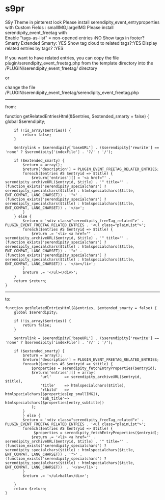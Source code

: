 # s9pr
S9y Theme in pinterest look
Please install  serendipity_event_entryproperties     with  Custom Fields  :     smallIMG,largeIMG
Please install  serendipity_event_freetag 
 with    
      Enable "tags-as-list" = non-opened entries :NO
      Show tags in footer? Smarty
      Extended Smarty: YES
      Show tag cloud to related tags?:YES
      Display related entries by tags?    :YES
      
           
If you want to have related entries, you can copy the file plugin/serendipity_event_freetag.php  from the template directory into the /PLUGIN/serendipity_event_freetag/ directory

or

change the file /PLUGIN/serendipity_event_freetag/serendipity_event_freetag.php  

 
_______________________________________________________________________________________________________________________
from:

   function getRelatedEntriesHtml(&$entries, $extended_smarty = false) {
        global $serendipity;

        if (!is_array($entries)) {
            return false;
        }

        $entrylink = $serendipity['baseURL'] . ($serendipity['rewrite'] == 'none' ? $serendipity['indexFile'] . '?/' : '/');

        if ($extended_smarty) {
            $return = array();
            $return['description'] = PLUGIN_EVENT_FREETAG_RELATED_ENTRIES;
            foreach($entries AS $entryid => $title) {
                $return['entries'][] = '<a href="' . serendipity_archiveURL($entryid, $title) . '" title="' . (function_exists('serendipity_specialchars') ? serendipity_specialchars($title) : htmlspecialchars($title, ENT_COMPAT, LANG_CHARSET)) . '">' . (function_exists('serendipity_specialchars') ? serendipity_specialchars($title) : htmlspecialchars($title, ENT_COMPAT, LANG_CHARSET)) . '</a>';
            }
        } else {
            $return = '<div class="serendipity_freeTag_related">' . PLUGIN_EVENT_FREETAG_RELATED_ENTRIES . '<ul class="plainList">';
            foreach($entries AS $entryid => $title) {
                $return .= '<li> <a href="' . serendipity_archiveURL($entryid, $title) . '" title="' . (function_exists('serendipity_specialchars') ? serendipity_specialchars($title) : htmlspecialchars($title, ENT_COMPAT, LANG_CHARSET)) . '">' . (function_exists('serendipity_specialchars') ? serendipity_specialchars($title) : htmlspecialchars($title, ENT_COMPAT, LANG_CHARSET)) . '</a></li>';
            }
            $return .= '</ul></div>';
        }
        return $return;
    }
____________________________________________________________________________________________________________
to:

    function getRelatedEntriesHtml(&$entries, $extended_smarty = false) {
        global $serendipity;

        if (!is_array($entries)) {
            return false;
        }

        $entrylink = $serendipity['baseURL'] . ($serendipity['rewrite'] == 'none' ? $serendipity['indexFile'] . '?/' : '/');

        if ($extended_smarty) {
            $return = array();
            $return['description'] = PLUGIN_EVENT_FREETAG_RELATED_ENTRIES; 
			foreach($entries AS $entryid => $title) {
				$properties = serendipity_fetchEntryProperties($entryid);
				$return['entries'][] = array(
					'url'      => serendipity_archiveURL($entryid, $title),
					'title'    => htmlspecialchars($title),
					'rlbild'   => htmlspecialchars($properties[ep_smallIMG]), 
					'sub_title'=> htmlspecialchars($properties[entry_subtitle])
				);
			}
			} else {
            $return = '<div class="serendipity_freeTag_related">' . PLUGIN_EVENT_FREETAG_RELATED_ENTRIES . '<ul class="plainList">';
            foreach($entries AS $entryid => $title) {
				 $properties = serendipity_fetchEntryProperties($entryid);
                $return .= '<li> <a href="' . serendipity_archiveURL($entryid, $title) . '" title="' . (function_exists('serendipity_specialchars') ? serendipity_specialchars($title) : htmlspecialchars($title, ENT_COMPAT, LANG_CHARSET)) . '">' . (function_exists('serendipity_specialchars') ? serendipity_specialchars($title) : htmlspecialchars($title, ENT_COMPAT, LANG_CHARSET))  . '</a></li>';
            }
            $return .= '</ul>hallo</div>';
			
        }
        return $return;
    }

